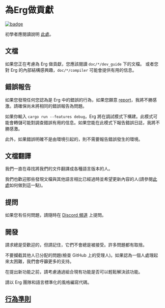 # 為Erg做貢獻

[![badge](https://img.shields.io/endpoint.svg?url=https%3A%2F%2Fgezf7g7pd5.execute-api.ap-northeast-1.amazonaws.com%2Fdefault%2Fsource_up_to_date%3Fowner%3Derg-lang%26repos%3Derg%26ref%3Dmain%26path%3DCONTRIBUTING.md%26commit_hash%3Dc0b4a426d3de4e2fb4ef908c897371c46cbacda3)
](https://gezf7g7pd5.execute-api.ap-northeast-1.amazonaws.com/default/source_up_to_date?owner=erg-lang&repos=erg&ref=main&path=CONTRIBUTING.md&commit_hash=c0b4a426d3de4e2fb4ef908c897371c46cbacda3)

初學者應閱讀說明 [此處](https://github.com/erg-lang/erg/issues/31#issuecomment-1217505198)。

## 文檔

如果您正在考慮為 Erg 做貢獻，您應該閱讀 `doc/*/dev_guide` 下的文檔。
或者您對 Erg 的內部結構感興趣，`doc/*/compiler` 可能會提供有用的信息。

## 錯誤報告

如果您發現任何您認為是 Erg 中的錯誤的行為，如果您願意 [report](https://github.com/erg-lang/erg/issues/new/choose)，我將不勝感激。請確保尚未將相同的錯誤報告為問題。

如果你輸入 `cargo run --features debug`，Erg 將在調試模式下構建。此模式可能會轉儲可能對調查錯誤有用的信息。如果您能在此模式下報告錯誤日誌，我將不勝感激。

此外，如果錯誤明確不是由環境引起的，則不需要報告錯誤發生的環境。

## 文檔翻譯

我們一直在尋找將我們的文件翻譯成各種語言版本的人。

我們也歡迎那些發現文檔與其他語言相比已經過時並希望更新內容的人(請參閱[此處](https://github.com/erg-lang/erg/issues/48#issuecomment-1218247362)如何做到這一點)。

## 提問

如果您有任何問題，請隨時在 [Discord 頻道](https://discord.gg/zfAAUbgGr4) 上提問。

## 開發

請求總是受歡迎的，但請記住，它們不會總是被接受。許多問題都有取捨。

不要攔截其他人已分配的問題(檢查 GitHub 上的受理人)。如果認為一個人處理起來太困難，我們會呼籲更多的支持。

在提出新功能之前，請考慮通過組合現有功能是否可以輕鬆解決該功能。

請以 Erg 團隊和語言標準化的風格編寫代碼。

## [行為準則](./CODE_OF_CONDUCT.md)
